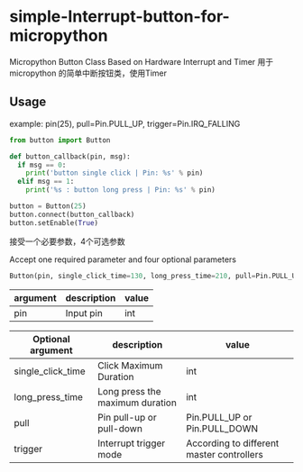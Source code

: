 # simple-Interrupt-button-for-micropython
Micropython Button Class Based on Hardware Interrupt and Timer
用于 micropython 的简单中断按钮类，使用Timer

## Usage
example: pin(25), pull=Pin.PULL_UP, trigger=Pin.IRQ_FALLING

``` python
from button import Button

def button_callback(pin, msg):
  if msg == 0:
    print('button single click | Pin: %s' % pin)
  elif msg == 1:
    print('%s : button long press | Pin: %s' % pin)

button = Button(25)
button.connect(button_callback)
button.setEnable(True)
```

接受一个必要参数，4个可选参数

Accept one required parameter and four optional parameters

``` python
Button(pin, single_click_time=130, long_press_time=210, pull=Pin.PULL_UP, trigger=Pin.IRQ_FALLING)
```
| argument       | description           | value |
|-------------|-------------|-----------|  
|pin|Input pin|int|

| Optional argument       | description           | value |
|-------------|-------------|-----------|  
|single_click_time|Click Maximum Duration|int|
|long_press_time|Long press the maximum duration|int|
|pull|Pin pull-up or pull-down|Pin.PULL_UP or Pin.PULL_DOWN|
|trigger|Interrupt trigger mode|According to different master controllers|
